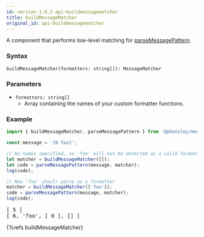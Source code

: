 ```yaml
---
id: version-1.0.2-api-buildmessagematcher
title: buildMessageMatcher
original_id: api-buildmessagematcher
---
```


A component that performs low-level matching for [parseMessagePattern](api-parsemessagepattern.html).

### Syntax

```syntax
buildMessageMatcher(formatters: string[]): MessageMatcher
```

### Parameters

  - <code class="def">formatters: <span>string[]</span></code>
    - Array containing the names of your custom formatter functions.

### Example

```typescript
import { buildMessageMatcher, parseMessagePattern } from '@phensley/messageformat';

const message = '{0 foo}';

// No names specified, so 'foo' will not be detected as a valid formatter
let matcher = buildMessageMatcher([]);
let code = parseMessagePattern(message, matcher);
log(code);

// Now 'foo' shoulr parse as a formatter
matcher = buildMessageMatcher(['foo']);
code = parseMessagePattern(message, matcher);
log(code);
```
<pre class="output">
[ 5 ]
[ 6, 'foo', [ 0 ], [] ]
</pre>

{%refs buildMessageMatcher}
